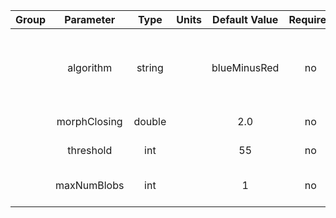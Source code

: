 | Group |  Parameter   |  Type  | Units | Default Value | Required |       Description       |                                          Notes                                           |
|:-----:|:------------:|:------:|:-----:|:-------------:|:--------:|:-----------------------:|:----------------------------------------------------------------------------------------:|
|       |  algorithm   | string |       | blueMinusRed  |    no    |   detection algorithm   | redMinusGreen, redMinusBlue, greenMinusRed, greenMinusBlue, blueMinusRed, blueMinusGreen |
|       | morphClosing | double |       |      2.0      |    no    |  morphological closure  |                                                                                          |
|       |  threshold   |  int   |       |       55      |    no    | binarization threshold  |                                                                                          |
|       | maxNumBlobs  |  int   |       |       1       |    no    | maximum number of blobs |                                                                                          |
